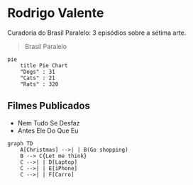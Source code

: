 # Rodrigo Valente

Curadoria do Brasil Paralelo: 3 episódios sobre a sétima arte.

> Brasil Paralelo

```mermaid
pie
    title Pie Chart
    "Dogs" : 31
    "Cats" : 21
    "Rats" : 320
```

## Filmes Publicados

- Nem Tudo Se Desfaz
- Antes Ele Do Que Eu

```mermaid
graph TD
    A[Christmas] -->| | B(Go shopping)
    B --> C{Let me think}
    C -->| | D[Laptop]
    C -->| | E[iPhone]
    C -->| | F[Carro]
```
